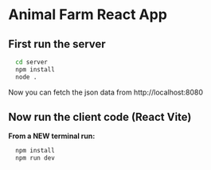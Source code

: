 # Animal Farm React App


## First run the server
```bash
  cd server
  npm install
  node .
```
Now you can fetch the json data from http://localhost:8080


## Now run the client code (React Vite)
**From a NEW terminal run:**
```bash
  npm install
  npm run dev
```
